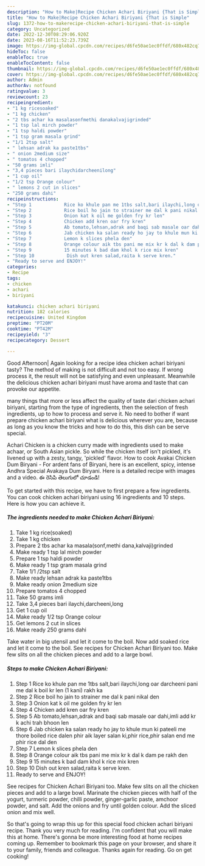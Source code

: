 ```yaml
---
description: "How to Make|Recipe Chicken Achari Biriyani {That is Simple"
title: "How to Make|Recipe Chicken Achari Biriyani {That is Simple"
slug: 1372-how-to-makerecipe-chicken-achari-biriyani-that-is-simple
category: Uncategorized
date: 2022-12-30T08:29:06.920Z
date: 2023-08-16T11:52:23.739Z
image: https://img-global.cpcdn.com/recipes/d6fe50ae1ec0ffdf/680x482cq70/chicken-achari-biriyani-recipe-main-photo.jpg
hideToc: false
enableToc: true
enableTocContent: false
thumbnail: https://img-global.cpcdn.com/recipes/d6fe50ae1ec0ffdf/680x482cq70/chicken-achari-biriyani-recipe-main-photo.jpg
cover: https://img-global.cpcdn.com/recipes/d6fe50ae1ec0ffdf/680x482cq70/chicken-achari-biriyani-recipe-main-photo.jpg
author: Admin
authorAv: notfound
ratingvalue: 3
reviewcount: 23
recipeingredient:
- "1 kg ricesoaked"
- "1 kg chicken"
- "2 tbs achar ka masalasonfmethi danakalvajigrinded"
- "1 tsp lal mirch powder"
- "1 tsp haldi powder"
- "1 tsp gram masala grind"
- "1/1 2tsp salt"
- " lehsan adrak ka paste1tbs"
- " onion 2medium size"
- " tomatos 4 chopped"
- "50 grams imli"
- "3,4 pieces bari ilaychidarcheenilong"
- "1 cup oil"
- "1/2 tsp Orange colour"
- " lemons 2 cut in slices"
- "250 grams dahi"
recipeinstructions:
- "Step 1            Rice ko khule pan me 1tbs salt,bari ilaychi,long oar darcheeni pani me dal k boil kr len (1 kani) rakh ka"
- "Step 2            Rice boil ho jain to strainer me dal k pani nikal den"
- "Step 3            Onion kat k oil me golden fry kr len"
- "Step 4            Chicken add kren oar fry kren"
- "Step 5            Ab tomato,lehsan,adrak and baqi sab masale oar dahi,imli add kr k achi trah bhoon len"
- "Step 6            Jab chicken ka salan ready ho jay to khule mun ki pateeli me thore boiled rice dalen phir aik layer salan ki,phir rice,phir salan end me phir rice dal den"
- "Step 7            Lemon k slices phela den"
- "Step 8            Orange colour aik tbs pani me mix kr k dal k dam pe rakh den"
- "Step 9            15 minutes k bad dam khol k rice mix kren"
- "Step 10            Dish out kren salad,raita k serve kren."
- "Ready to serve and ENJOY!"
categories:
- Recipe
tags:
- chicken
- achari
- biriyani

katakunci: chicken achari biriyani 
nutrition: 182 calories
recipecuisine: United Kingdom
preptime: "PT20M"
cooktime: "PT42M"
recipeyield: "3"
recipecategory: Dessert

---
```



Good Afternoon| Again looking for a recipe idea chicken achari biriyani tasty? The method of making is not difficult and not too easy. If wrong process it, the result will not be satisfying and even unpleasant. Meanwhile the delicious chicken achari biriyani must have aroma and taste that can provoke our appetite.






many things that more or less affect the quality of taste dari chicken achari biriyani, starting from the type of ingredients, then the selection of fresh ingredients, up to how to process and serve it. No need to bother if want prepare chicken achari biriyani what is delicious wherever you are, because as long as you know the tricks and how to do this, this dish can be serve  special.


Achari Chicken is a chicken curry made with ingredients used to make achaar, or South Asian pickle. So while the chicken itself isn&#39;t pickled, it&#39;s livened up with a zesty, tangy, &#39;pickled&#39; flavor. How to cook Avakai Chicken Dum Biryani - For ardent fans of Biryani, here is an excellent, spicy, intense Andhra Special Avakaya Dum Biryani. Here is a detailed recipe with images and a video. ఈ రెసిపి తెలుగులో చూడండి!


To get started with this recipe, we have to first prepare a few ingredients. You can cook chicken achari biriyani using 16 ingredients and 10 steps. Here is how you can achieve it.

<!--inarticleads1-->

##### The ingredients needed to make Chicken Achari Biriyani:

1. Take 1 kg rice(soaked)
1. Take 1 kg chicken
1. Prepare 2 tbs achar ka masala(sonf,methi dana,kalvaji)grinded
1. Make ready 1 tsp lal mirch powder
1. Prepare 1 tsp haldi powder
1. Make ready 1 tsp gram masala grind
1. Take 1/1 /2tsp salt
1. Make ready  lehsan adrak ka paste1tbs
1. Make ready  onion 2medium size
1. Prepare  tomatos 4 chopped
1. Take 50 grams imli
1. Take 3,4 pieces bari ilaychi,darcheeni,long
1. Get 1 cup oil
1. Make ready 1/2 tsp Orange colour
1. Get  lemons 2 cut in slices
1. Make ready 250 grams dahi


Take water in big utensil and let it come to the boil. Now add soaked rice and let it come to the boil. See recipes for Chicken Achari Biriyani too. Make few slits on all the chicken pieces and add to a large bowl. 

<!--inarticleads2-->

##### Steps to make Chicken Achari Biriyani:

1. Step 1            Rice ko khule pan me 1tbs salt,bari ilaychi,long oar darcheeni pani me dal k boil kr len (1 kani) rakh ka
1. Step 2            Rice boil ho jain to strainer me dal k pani nikal den
1. Step 3            Onion kat k oil me golden fry kr len
1. Step 4            Chicken add kren oar fry kren
1. Step 5            Ab tomato,lehsan,adrak and baqi sab masale oar dahi,imli add kr k achi trah bhoon len
1. Step 6            Jab chicken ka salan ready ho jay to khule mun ki pateeli me thore boiled rice dalen phir aik layer salan ki,phir rice,phir salan end me phir rice dal den
1. Step 7            Lemon k slices phela den
1. Step 8            Orange colour aik tbs pani me mix kr k dal k dam pe rakh den
1. Step 9            15 minutes k bad dam khol k rice mix kren
1. Step 10            Dish out kren salad,raita k serve kren.
1. Ready to serve and ENJOY!

See recipes for Chicken Achari Biriyani too. Make few slits on all the chicken pieces and add to a large bowl. Marinate the chicken pieces with half of the yogurt, turmeric powder, chilli powder, ginger-garlic paste, amchoor powder, and salt. Add the onions and fry until golden colour. Add the sliced onion and mix well. 

So that's going to wrap this up for this special food chicken achari biriyani recipe. Thank you very much for reading. I'm confident that you will make this at home. There's gonna be more interesting food at home recipes coming up. Remember to bookmark this page on your browser, and share it to your family, friends and colleague. Thanks again for reading. Go on get cooking!
